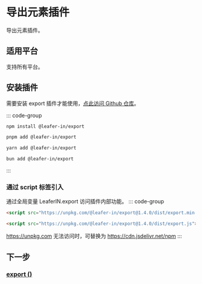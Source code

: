 # 导出元素插件

导出元素插件。

## 适用平台

支持所有平台。

## 安装插件

需要安装 export 插件才能使用，[点此访问 Github 仓库](https://github.com/leaferjs/leafer-in/tree/main/packages/export)。

::: code-group

```sh [npm]
npm install @leafer-in/export
```

```sh [pnpm]
pnpm add @leafer-in/export
```

```sh [yarn]
yarn add @leafer-in/export
```

```sh [bun]
bun add @leafer-in/export
```

:::

### 通过 script 标签引入

通过全局变量 LeaferIN.export 访问插件内部功能。
::: code-group

```html [export.min]
<script src="https://unpkg.com/@leafer-in/export@1.4.0/dist/export.min.js"></script>
```

```html [export]
<script src="https://unpkg.com/@leafer-in/export@1.4.0/dist/export.js"></script>
```

https://unpkg.com 无法访问时，可替换为 https://cdn.jsdelivr.net/npm
:::

## 下一步

### [export ()](/reference/property/export.md)
